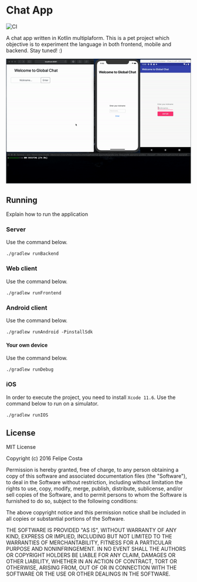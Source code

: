 # Chat App

![CI](https://github.com/felipehjcosta/chat-app/workflows/CI/badge.svg)

A chat app written in Kotlin multiplaform. This is a pet project which objective is to experiment the language in both frontend, mobile and backend. Stay tuned! :)

![kotlin-mpp-demo](kotlin-mpp-demo.gif)

## Running

Explain how to run the application

### Server
Use the command below.
```
./gradlew runBackend
```

### Web client
Use the command below.
```
./gradlew runFrontend
```

### Android client
Use the command below.
```
./gradlew runAndroid -PinstallSdk 
```

#### Your own device
Use the command below.
```
./gradlew runDebug
```

### iOS

In order to execute the project, you need to install `Xcode 11.6`. Use the command below to run on a simulator.
```
./gradlew runIOS
```

License
-------

  MIT License
  
  Copyright (c) 2016 Felipe Costa
  
  Permission is hereby granted, free of charge, to any person obtaining a copy
  of this software and associated documentation files (the "Software"), to deal
  in the Software without restriction, including without limitation the rights
  to use, copy, modify, merge, publish, distribute, sublicense, and/or sell
  copies of the Software, and to permit persons to whom the Software is
  furnished to do so, subject to the following conditions:
  
  The above copyright notice and this permission notice shall be included in all
  copies or substantial portions of the Software.
  
  THE SOFTWARE IS PROVIDED "AS IS", WITHOUT WARRANTY OF ANY KIND, EXPRESS OR
  IMPLIED, INCLUDING BUT NOT LIMITED TO THE WARRANTIES OF MERCHANTABILITY,
  FITNESS FOR A PARTICULAR PURPOSE AND NONINFRINGEMENT. IN NO EVENT SHALL THE
  AUTHORS OR COPYRIGHT HOLDERS BE LIABLE FOR ANY CLAIM, DAMAGES OR OTHER
  LIABILITY, WHETHER IN AN ACTION OF CONTRACT, TORT OR OTHERWISE, ARISING FROM,
  OUT OF OR IN CONNECTION WITH THE SOFTWARE OR THE USE OR OTHER DEALINGS IN THE
  SOFTWARE.
